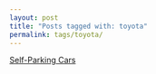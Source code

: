 ```yaml
---
layout: post
title: "Posts tagged with: toyota"
permalink: tags/toyota/
---
```

[Self-Parking Cars](/2011/08/self-parking-cars)
